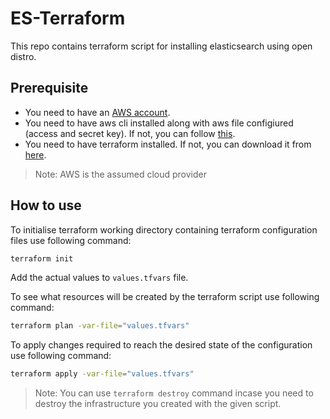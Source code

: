 # ES-Terraform
This repo contains terraform script for installing elasticsearch using open distro.



## Prerequisite
- You need to have an [AWS account](https://signin.aws.amazon.com/signin?redirect_uri=https%3A%2F%2Fconsole.aws.amazon.com%2Fconsole%2Fhome%3Fstate%3DhashArgs%2523%26isauthcode%3Dtrue&client_id=arn%3Aaws%3Aiam%3A%3A015428540659%3Auser%2Fhomepage&forceMobileApp=0&code_challenge=gjVJoawn3_fcc7rrNxkhtTCQoJJdCpOB9cNxhXTxpM4&code_challenge_method=SHA-256).
- You need to have aws cli installed along with aws file configiured (access and secret key). If not, you can follow [this](https://docs.aws.amazon.com/sdk-for-java/v1/developer-guide/setup-credentials.html).
- You need to have terraform installed. If not, you can download it from [here](https://learn.hashicorp.com/tutorials/terraform/install-cli).
> Note: AWS is the assumed cloud provider


## How to use

To initialise terraform working directory containing terraform configuration files use following command:

```sh
terraform init
```
Add the actual values to ```values.tfvars``` file.

To see what resources will be created by the terraform script use following command:

```sh
terraform plan -var-file="values.tfvars"
```
To apply changes required to reach the desired state of the configuration use following command:
```sh
terraform apply -var-file="values.tfvars"
```

> Note: You can use `terraform destroy` command incase you need to destroy the infrastructure you created with the given script.